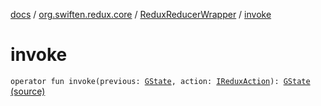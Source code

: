 [docs](../../index.md) / [org.swiften.redux.core](../index.md) / [ReduxReducerWrapper](index.md) / [invoke](./invoke.md)

# invoke

`operator fun invoke(previous: `[`GState`](index.md#GState)`, action: `[`IReduxAction`](../-i-redux-action.md)`): `[`GState`](index.md#GState) [(source)](https://github.com/protoman92/KotlinRedux/tree/master/common\common-core\src\main\kotlin/org/swiften/redux/core/Preset.kt#L31)